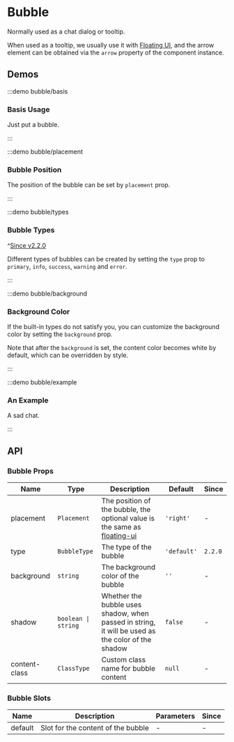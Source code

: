 # Bubble

Normally used as a chat dialog or tooltip.

When used as a tooltip, we usually use it with [Floating UI](https://floating-ui.com/), and the arrow element can be obtained via the `arrow` property of the component instance.

## Demos

:::demo bubble/basis

### Basis Usage

Just put a bubble.

:::

:::demo bubble/placement

### Bubble Position

The position of the bubble can be set by `placement` prop.

:::

:::demo bubble/types

### Bubble Types

^[Since v2.2.0](!s)

Different types of bubbles can be created by setting the `type` prop to `primary`, `info`, `success`, `warning` and `error`.

:::

:::demo bubble/background

### Background Color

If the built-in types do not satisfy you, you can customize the background color by setting the `background` prop.

Note that after the `background` is set, the content color becomes white by default, which can be overridden by style.

:::

:::demo bubble/example

### An Example

A sad chat.

:::

## API

### Bubble Props

| Name          | Type                | Description                                                                                                                         | Default     | Since   |
| ------------- | ------------------- | ----------------------------------------------------------------------------------------------------------------------------------- | ----------- | ------- |
| placement     | `Placement`         | The position of the bubble, the optional value is the same as [floating-ui](https://floating-ui.com/docs/computePosition#placement) | `'right'`   | -       |
| type          | `BubbleType`        | The type of the bubble                                                                                                              | `'default'` | `2.2.0` |
| background    | `string`            | The background color of the bubble                                                                                                  | `''`        | -       |
| shadow        | `boolean \| string` | Whether the bubble uses shadow, when passed in string, it will be used as the color of the shadow                                   | `false`     | -       |
| content-class | `ClassType`         | Custom class name for bubble content                                                                                                | `null`      | -       |

### Bubble Slots

| Name    | Description                        | Parameters | Since |
| ------- | ---------------------------------- | ---------- | ----- |
| default | Slot for the content of the bubble | -          | -     |
